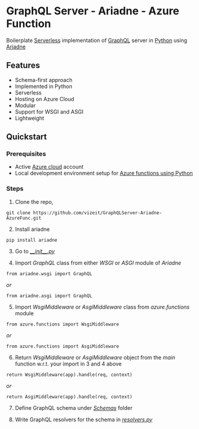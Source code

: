 # GraphQL Server - Ariadne - Azure Function
Boilerplate [Serverless](https://en.wikipedia.org/wiki/Serverless_computing) implementation of [GraphQL](https://graphql.org/) server in [Python](https://www.python.org/) using [Ariadne](https://ariadnegraphql.org/)

## Features
- Schema-first approach
- Implemented in Python
- Serverless
- Hosting on Azure Cloud
- Modular
- Support for WSGI and ASGI
- Lightweight

## Quickstart
### Prerequisites
- Active [Azure cloud](https://azure.microsoft.com/en-us/) account
- Local development environment setup for [Azure functions using Python](https://docs.microsoft.com/en-us/azure/azure-functions/create-first-function-cli-python?tabs=azure-cli%2Cbash%2Cbrowser)

### Steps
1. Clone the repo,
```
git clone https://github.com/vizeit/GraphQLServer-Ariadne-AzureFunc.git
``` 

2. Install ariadne
```
pip install ariadne
```

3. Go to [*\_\_init\_\_.py*](/GraphQLAPI/__init__.py)

4. Import *GraphQL* class from either *WSGI* or *ASGI* module of *Ariadne* 
```
from ariadne.wsgi import GraphQL
```
*or*
```
from ariadne.asgi import GraphQL
```
5. Import *WsgiMiddleware* or *AsgiMiddleware* class from *azure.functions* module
```
from azure.functions import WsgiMiddleware
```
*or*
```
from azure.functions import AsgiMiddleware
```

6. Return *WsgiMiddleware* or *AsgiMiddleware* object from the *main* function w.r.t. your import in 3 and 4 above
```
return WsgiMiddleware(app).handle(req, context)
```
*or*
```
return AsgiMiddleware(app).handle(req, context)
```

7. Define GraphQL schema under [*Schemas*](/GraphQLAPI/Schemas/schema.graphql) folder

8. Write GraphQL resolvers for the schema in [*resolvers.py*](/GraphQLAPI/resolvers.py)